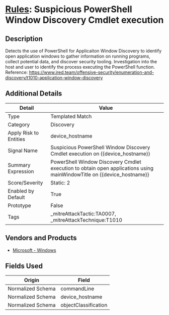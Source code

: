 # [Rules](README.md): Suspicious PowerShell Window Discovery Cmdlet execution

## Description
Detects the use of PowerShell for Applicaiton Window Discovery to identify open application windows to gather information on running programs, collect potential data, and discover security tooling. Investigation into the host and user to identify the process executing the PowerShell function. Reference: https://www.ired.team/offensive-security/enumeration-and-discovery/t1010-application-window-discovery

## Additional Details
|Detail|Value|
|----|----|
|Type|Templated Match|
|Category|Discovery|
|Apply Risk to Entities|device_hostname|
|Signal Name|Suspicious PowerShell Window Discovery Cmdlet execution on {{device_hostname}}|
|Summary Expression|PowerShell Window Discovery Cmdlet execution to obtain open applications using mainWindowTitle on {{device_hostname}}|
|Score/Severity|Static: 2|
|Enabled by Default|True|
|Prototype|False|
|Tags|_mitreAttackTactic:TA0007, _mitreAttackTechnique:T1010|
## Vendors and Products
- [Microsoft - Windows](../products/1ff7546c-cb36-4a24-87f7-89d2cecc5761.md)


## Fields Used

|Origin|Field|
|----|----|
|Normalized Schema|commandLine|
|Normalized Schema|device_hostname|
|Normalized Schema|objectClassification|


